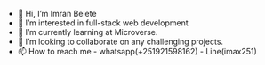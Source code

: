 - 👋 Hi, I’m Imran Belete
- 👀 I’m interested in full-stack web development
- 🌱 I’m currently learning at Microverse.
- 💞️ I’m looking to collaborate on any challenging projects.
- 📫 How to reach me - whatsapp(+251921598162) - Line(imax251)

<!---
iBel251/iBel251 is a ✨ special ✨ repository because its `README.md` (this file) appears on your GitHub profile.
You can click the Preview link to take a look at your changes.
--->
